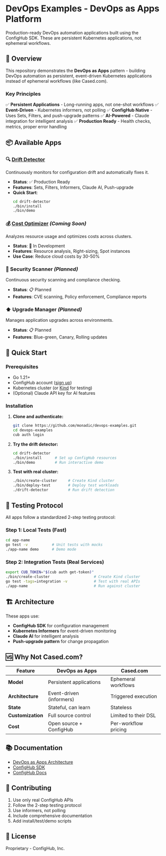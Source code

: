 # DevOps Examples - DevOps as Apps Platform

Production-ready DevOps automation applications built using the ConfigHub SDK. These are persistent Kubernetes applications, not ephemeral workflows.

## 🚀 Overview

This repository demonstrates the **DevOps as Apps** pattern - building DevOps automation as persistent, event-driven Kubernetes applications instead of ephemeral workflows (like Cased.com).

### Key Principles

✅ **Persistent Applications** - Long-running apps, not one-shot workflows
✅ **Event-Driven** - Kubernetes informers, not polling
✅ **ConfigHub Native** - Uses Sets, Filters, and push-upgrade patterns
✅ **AI-Powered** - Claude integration for intelligent analysis
✅ **Production Ready** - Health checks, metrics, proper error handling

## 📦 Available Apps

### 🔍 [Drift Detector](./drift-detector)
Continuously monitors for configuration drift and automatically fixes it.
- **Status**: ✅ Production Ready
- **Features**: Sets, Filters, Informers, Claude AI, Push-upgrade
- **Quick Start**:
  ```bash
  cd drift-detector
  ./bin/install
  ./bin/demo
  ```

### 💰 [Cost Optimizer](./cost-optimizer) *(Coming Soon)*
Analyzes resource usage and optimizes costs across clusters.
- **Status**: 🚧 In Development
- **Features**: Resource analysis, Right-sizing, Spot instances
- **Use Case**: Reduce cloud costs by 30-50%

### 🔐 Security Scanner *(Planned)*
Continuous security scanning and compliance checking.
- **Status**: 📋 Planned
- **Features**: CVE scanning, Policy enforcement, Compliance reports

### ⬆️ Upgrade Manager *(Planned)*
Manages application upgrades across environments.
- **Status**: 📋 Planned
- **Features**: Blue-green, Canary, Rolling updates

## 🚀 Quick Start

### Prerequisites
- Go 1.21+
- ConfigHub account ([sign up](https://confighub.com))
- Kubernetes cluster (or [Kind](https://kind.sigs.k8s.io/) for testing)
- (Optional) Claude API key for AI features

### Installation

1. **Clone and authenticate:**
   ```bash
   git clone https://github.com/monadic/devops-examples.git
   cd devops-examples
   cub auth login
   ```

2. **Try the drift detector:**
   ```bash
   cd drift-detector
   ./bin/install      # Set up ConfigHub resources
   ./bin/demo         # Run interactive demo
   ```

3. **Test with real cluster:**
   ```bash
   ./bin/create-cluster     # Create Kind cluster
   ./bin/deploy-test        # Deploy test workloads
   ./drift-detector         # Run drift detection
   ```

## 🧪 Testing Protocol

All apps follow a standardized 2-step testing protocol:

### Step 1: Local Tests (Fast)
```bash
cd app-name
go test -v           # Unit tests with mocks
./app-name demo      # Demo mode
```

### Step 2: Integration Tests (Real Services)
```bash
export CUB_TOKEN="$(cub auth get-token)"
./bin/create-cluster                    # Create Kind cluster
go test -tags=integration -v            # Test with real APIs
./app-name                              # Run against cluster
```

## 🏗️ Architecture

These apps use:
- **ConfigHub SDK** for configuration management
- **Kubernetes Informers** for event-driven monitoring
- **Claude AI** for intelligent analysis
- **Push-upgrade pattern** for change propagation

## 🆚 Why Not Cased.com?

| Feature | DevOps as Apps | Cased.com |
|---------|---------------|-----------|
| **Model** | Persistent applications | Ephemeral workflows |
| **Architecture** | Event-driven (informers) | Triggered execution |
| **State** | Stateful, can learn | Stateless |
| **Customization** | Full source control | Limited to their DSL |
| **Cost** | Open source + ConfigHub | Per-workflow pricing |

## 📚 Documentation

- [DevOps as Apps Architecture](https://github.com/monadic/devops-as-apps-project)
- [ConfigHub SDK](https://github.com/monadic/devops-sdk)
- [ConfigHub Docs](https://docs.confighub.com)

## 🤝 Contributing

1. Use only real ConfigHub APIs
2. Follow the 2-step testing protocol
3. Use informers, not polling
4. Include comprehensive documentation
5. Add install/test/demo scripts

## 📄 License

Proprietary - ConfigHub, Inc.